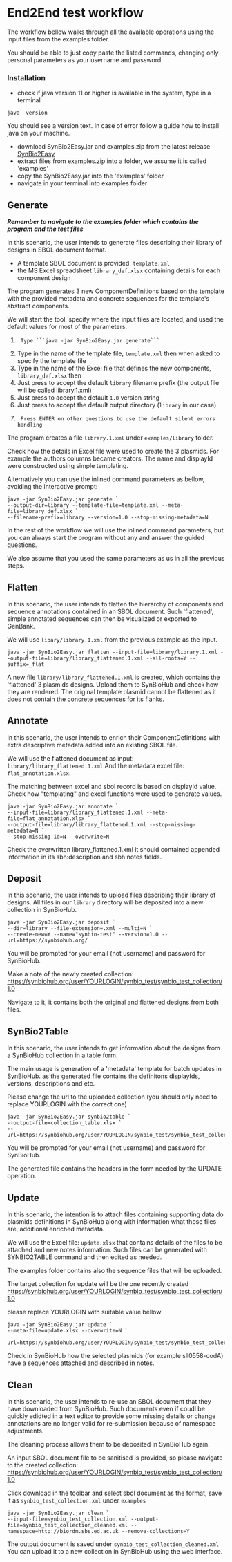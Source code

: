 # End2End test workflow 

The workflow bellow walks through all the available operations using the input files
from the examples folder.

You should be able to just copy paste the listed commands, changing only 
personal parameters as your username and password.

### Installation
* check if java version 11 or higher is available in the system, type in a terminal
```shell
java -version
```
You should see a version text. In case of error follow a guide how to install java on your machine.

* download SynBio2Easy.jar and examples.zip from the latest release [SynBio2Easy](https://github.com/BioRDM/synbio2easy/releases)
* extract files from examples.zip into a folder, we assume it is called 'examples'
* copy the SynBio2Easy.jar into the 'examples' folder
* navigate in your terminal into examples folder

## Generate

***Remember to navigate to the examples folder which contains the program and the test files***

In this scenario, the user intends to generate files describing their library of designs in SBOL document format. 
* A template SBOL document is provided: `template.xml`
* the MS Excel spreadsheet `library_def.xlsx` containing details for each component design

The program generates 3 new ComponentDefinitions based on the template with the provided metadata and concrete sequences for
the template's abstract components.

We will start the tool, specify where the input files are located, and used the default values for most of the parameters.

1.      Type ```java -jar SynBio2Easy.jar generate```
2.	Type in the name of the template file, `template.xml` then <ENTER> when asked to specify the template file
3.	Type in the name of the Excel file that defines the new components, `library_def.xlsx` then <ENTER>
4.	Just press <ENTER> to accept the default `library` filename prefix (the output file will be called library.1.xml)
5.	Just press <ENTER> to accept the default `1.0` version string
6.	Just press <ENTER> to accept the default output directory (`library` in our case).
7.      Press ENTER on other questions to use the default silent errors handling

The program creates a file `library.1.xml` under `examples/library` folder.

Check how the details in Excel file were used to create the 3 plasmids.
For example the authors columns became creators. The name and displayId were constructed using simple templating.

Alternatively you can use the inlined command parameters as bellow, avoiding the interactive prompt:

```
java -jar SynBio2Easy.jar generate `
--output-dir=library --template-file=template.xml --meta-file=library_def.xlsx `
--filename-prefix=library --version=1.0 --stop-missing-metadata=N 
```

In the rest of the workflow we will use the inlined command parameters,
but you can always start the program without any and answer the guided questions.

We also assume that you used the same parameters as us in all the previous steps.

## Flatten

In this scenario, the user intends to flatten the hierarchy of components and sequence annotations contained in an SBOL document. 
Such 'flattened', simple annotated sequences can then be visualized or exported to GenBank.

We will use `libary/library.1.xml` from the previous example as the input.

```
java -jar SynBio2Easy.jar flatten --input-file=library/library.1.xml --output-file=library/library_flattened.1.xml --all-roots=Y --suffix=_flat
```

A new file `library/library_flattened.1.xml` is created, which contains the 'flattened' 3 plasmids designs.
Upload them to SynBioHub and check how they are rendered.
The original template plasmid cannot be flattened as it does not contain the concrete sequences for its flanks.

## Annotate

In this scenario, the user intends to enrich their ComponentDefinitions with extra descriptive metadata 
added into an existing SBOL file. 

We will use the flattened document as input: `library/library_flattened.1.xml`
And the metadata excel file: `flat_annotation.xlsx`.

The matching between excel and sbol record is based on displayId value.
Check how "templating" and excel functions were used to generate values.

```
java -jar SynBio2Easy.jar annotate `
--input-file=library/library_flattened.1.xml --meta-file=flat_annotation.xlsx `
--output-file=library/library_flattened.1.xml --stop-missing-metadata=N `
--stop-missing-id=N --overwrite=N
```

Check the overwritten library_flattened.1.xml it should contained appended information
in its sbh:description and sbh:notes fields.

## Deposit

In this scenario, the user intends to upload files describing their library of designs.
All files in our `library` directory will be deposited into a new collection in SynBioHub.

```
java -jar SynBio2Easy.jar deposit `
--dir=library --file-extension=.xml --multi=N `
--create-new=Y --name="synbio-test" --version=1.0 --url=https://synbiohub.org/ 
```

You will be prompted for your email (not username) and password for SynBioHub.

Make a note of the newly created collection:
https://synbiohub.org/user/YOURLOGIN/synbio_test/synbio_test_collection/1.0

Navigate to it, it contains both the original and flattened designs from both files.


## SynBio2Table

In this scenario, the user intends to get information about the designs from a SynBioHub collection in a table form.

The main usage is generation of a 'metadata' template for batch updates in SynBioHub.
as the generated file contains the definitons displayIds, versions, descriptions and etc.

Please change the url to the uploaded collection 
(you should only need to replace YOURLOGIN with the correct one)

```
java -jar SynBio2Easy.jar synbio2table `
--output-file=collection_table.xlsx `
--url=https://synbiohub.org/user/YOURLOGIN/synbio_test/synbio_test_collection/1.0
```

You will be prompted for your email (not username) and password for SynBioHub.

The generated file contains the headers in the form needed by the UPDATE operation.

## Update

In this scenario, the intention is to attach files containing supporting data do plasmids definitions in SynBioHub
along with information what those files are, additional enriched metadata.

We will use the Excel file: `update.xlsx`
that contains details of the files to be attached and new notes information.
Such files can be generated with SYNBIO2TABLE command and then edited as needed.

The examples folder contains also the sequence files that will be uploaded.

The target collection for update will be the one recently created
https://synbiohub.org/user/YOURLOGIN/synbio_test/synbio_test_collection/1.0

please replace YOURLOGIN with suitable value bellow

```
java -jar SynBio2Easy.jar update `
--meta-file=update.xlsx --overwrite=N `
--url=https://synbiohub.org/user/YOURLOGIN/synbio_test/synbio_test_collection/1.0
```

Check in SynBioHub how the selected plasmids (for example sll0558-codA) have a sequences attached and described in notes.

## Clean

In this scenario, the user intends to re-use an SBOL document that they have downloaded from SynBioHub.
Such documents even if coudl be quickly edidted in a text editor to provide some
missing details or change annotations are no longer valid for re-submission because of namespace adjustments. 

The cleaning process allows them to be deposited in SynBioHub again. 

An input SBOL document file to be sanitised is provided, so please navigate to the created collection:
https://synbiohub.org/user/YOURLOGIN/synbio_test/synbio_test_collection/1.0

Click download in the toolbar and select sbol document as the format, save it as `synbio_test_collection.xml`
under `examples`

```
java -jar SynBio2Easy.jar clean `
--input-file=synbio_test_collection.xml --output-file=synbio_test_collection_cleaned.xml --namespace=http://biordm.sbs.ed.ac.uk --remove-collections=Y
```

The output document is saved under `synbio_test_collection_cleaned.xml`
You can upload it to a new collection in SynBioHub using the web interface.